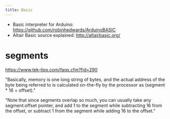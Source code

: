 ```yaml
---
title: Basic
---
```

* Basic interpreter for Arduino: https://github.com/robinhedwards/ArduinoBASIC
* Altair Basic source explained: http://altairbasic.org/

# segments
https://www.tek-tips.com/faqs.cfm?fid=290

"Basically, memory is one long string of bytes, and the actual address of the byte being referred to is calculated on-the-fly by the processor as (segment * 16 + offset)."

"Note that since segments overlap so much, you can usually take any segment:offset pointer, and add 1 to the segment while subtracting 16 from the offset, or subtract 1 from the segment while adding 16 to the offset."
